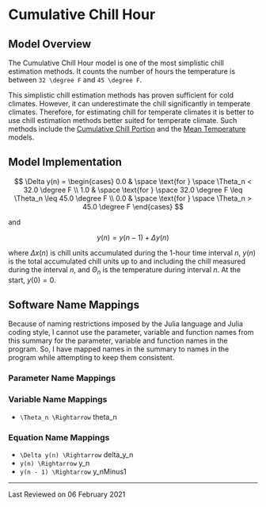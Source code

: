 # Cumulative Chill Hour

## Model Overview

The Cumulative Chill Hour model is one of the most simplistic chill estimation methods. It counts the number of hours the temperature is between ``32 \degree F`` and ``45 \degree F``.

This simplistic chill estimation methods has proven sufficient for cold climates. However, it can underestimate the chill significantly in temperate climates. Therefore, for estimating chill for temperate climates it is better to use chill estimation methods better suited for temperate climate. Such methods include the [Cumulative Chill Portion](chill_CumulativeChillPortion.md) and the [Mean Temperature](chill_MeanTemperature.md) models.

## Model Implementation

```math

\Delta y(n) =
\begin{cases}
    0.0
    &   \space \text{for } \space \Theta_n < 32.0 \degree F \\
    1.0
    &   \space \text{for } \space 32.0 \degree F \leq \Theta_n \leq 45.0 \degree F \\
    0.0
    &   \space \text{for } \space \Theta_n > 45.0 \degree F
\end{cases}

```

and

```math

y(n) = y(n - 1) + \Delta y(n)

```

where $\Delta x(n)$ is chill units accumulated during the 1-hour time interval $n$, $y(n)$ is the total accumulated chill units up to and including the chill measured during the interval $n$, and $\Theta_n$ is the temperature during interval $n$. At the start, $y(0) = 0$.

## Software Name Mappings

Because of naming restrictions imposed by the Julia language and Julia coding style, I cannot use the parameter, variable and function names from this summary for the parameter, variable and function names in the program. So, I have mapped names in the summary to names in the program while attempting to keep them consistent.

### Parameter Name Mappings

### Variable Name Mappings

- ``\Theta_n \Rightarrow`` theta\_n

### Equation Name Mappings

- ``\Delta y(n) \Rightarrow`` delta\_y\_n
- ``y(n) \Rightarrow`` y\_n
- ``y(n - 1) \Rightarrow`` y\_nMinus1

---

Last Reviewed on 06 February 2021
